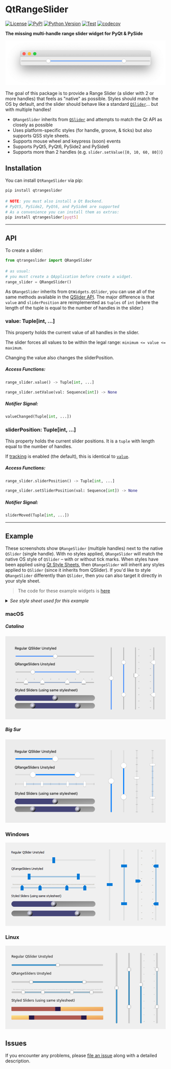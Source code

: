 # QtRangeSlider

[![License](https://img.shields.io/pypi/l/QtRangeSlider.svg?color=green)](https://github.com/tlambert03/QtRangeSlider/raw/master/LICENSE)
[![PyPI](https://img.shields.io/pypi/v/QtRangeSlider.svg?color=green)](https://pypi.org/project/QtRangeSlider)
[![Python
Version](https://img.shields.io/pypi/pyversions/QtRangeSlider.svg?color=green)](https://python.org)
[![Test](https://github.com/tlambert03/QtRangeSlider/actions/workflows/test_and_deploy.yml/badge.svg)](https://github.com/tlambert03/QtRangeSlider/actions/workflows/test_and_deploy.yml)
[![codecov](https://codecov.io/gh/tlambert03/QtRangeSlider/branch/master/graph/badge.svg)](https://codecov.io/gh/tlambert03/QtRangeSlider)

**The missing multi-handle range slider widget for PyQt & PySide**

![slider](images/slider.png)

The goal of this package is to provide a Range Slider (a slider with 2 or more
handles) that feels as "native" as possible.  Styles should match the OS by
default, and the slider should behave like a standard
[`QSlider`](https://doc.qt.io/qt-5/qslider.html)... but with multiple handles!

- `QRangeSlider` inherits from [`QSlider`](https://doc.qt.io/qt-5/qslider.html)
  and attempts to match the Qt API as closely as possible
- Uses platform-specific styles (for handle, groove, & ticks) but also supports
  QSS style sheets.
- Supports mouse wheel and keypress (soon) events
- Supports PyQt5, PyQt6, PySide2 and PySide6
- Supports more than 2 handles (e.g. `slider.setValue([0, 10, 60, 80])`)

## Installation

You can install `QtRangeSlider` via pip:

```sh
pip install qtrangeslider

# NOTE: you must also install a Qt Backend.
# PyQt5, PySide2, PyQt6, and PySide6 are supported
# As a convenience you can install them as extras:
pip install qtrangeslider[pyqt5]
```


------

## API

To create a slider:

```python
from qtrangeslider import QRangeSlider

# as usual:
# you must create a QApplication before create a widget.
range_slider = QRangeSlider()
```

As `QRangeSlider` inherits from `QtWidgets.QSlider`, you can use all of the
same methods available in the [QSlider API](https://doc.qt.io/qt-5/qslider.html).  The major difference is that `value` and `sliderPosition` are reimplemented as `tuples` of `int` (where the length of the tuple is equal to the number of handles in the slider.)

### value: Tuple[int, ...]

This property holds the current value of all handles in the slider.

The slider forces all values to be within the legal range:
`minimum <= value <= maximum`.

Changing the value also changes the sliderPosition.

##### Access Functions:

```python
range_slider.value() -> Tuple[int, ...]
```

```python
range_slider.setValue(val: Sequence[int]) -> None
```

##### Notifier Signal:

```python
valueChanged(Tuple[int, ...])
```

### sliderPosition: Tuple[int, ...]

This property holds the current slider positions.  It is a `tuple` with length equal to the number of handles.

If [tracking](https://doc.qt.io/qt-5/qabstractslider.html#tracking-prop) is enabled (the default), this is identical to [`value`](#value--tupleint-).

##### Access Functions:

```python
range_slider.sliderPosition() -> Tuple[int, ...]
```

```python
range_slider.setSliderPosition(val: Sequence[int]) -> None
```

##### Notifier Signal:

```python
sliderMoved(Tuple[int, ...])
```

------

## Example

These screenshots show `QRangeSlider` (multiple handles) next to the native `QSlider`
(single handle). With no styles applied, `QRangeSlider` will match the native OS
style of `QSlider` – with or without tick marks.  When styles have been applied
using [Qt Style Sheets](https://doc.qt.io/qt-5/stylesheet-reference.html), then
`QRangeSlider` will inherit any styles applied to `QSlider` (since it inherits
from QSlider).  If you'd like to style `QRangeSlider` differently than `QSlider`,
then you can also target it directly in your style sheet.

> The code for these example widgets is [here](examples/demo_widget.py)

<details>

<summary><em>See style sheet used for this example</em></summary>

```css
/* Because QRangeSlider inherits QSlider, it will also inherit styles */
QSlider::groove:horizontal {
   border: 0px;
   background: qlineargradient(x1:0, y1:0, x2:1, y2:1, stop:0 #777, stop:1 #aaa);
   height: 20px;
   border-radius: 10px;
}

QSlider::handle {
    background: qradialgradient(cx:0, cy:0, radius: 1.2, fx:0.5,
                                fy:0.5, stop:0 #eef, stop:1 #000);
    height: 20px;
    width: 20px;
    border-radius: 10px;
}

/* "QSlider::sub-page" (which styles the area to the left of the
QSlider handle) is the one exception ... */
QSlider::sub-page:horizontal {
    background: #447;
    border-top-left-radius: 10px;
    border-bottom-left-radius: 10px;
}

/* for QRangeSlider, use "qproperty-barColor" */
QRangeSlider {
    qproperty-barColor: #447;
}
```

</details>

### macOS

##### Catalina
![mac](images/demo_darwin10.png)

##### Big Sur
![mac](images/demo_darwin11.png)

### Windows

![mac](images/demo_windows.png)

### Linux

![mac](images/demo_linux.png)

## Issues

If you encounter any problems, please [file an issue] along with a detailed
description.

[file an issue]: https://github.com/tlambert03/QtRangeSlider/issues
